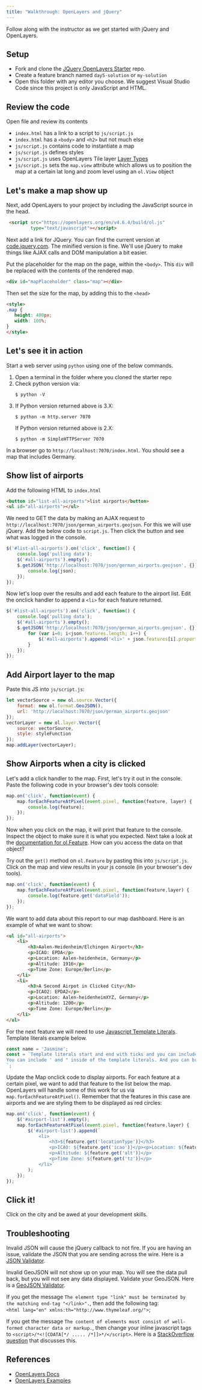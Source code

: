 ```yaml
---
title: "Walkthrough: OpenLayers and jQuery"
---
```


Follow along with the instructor as we get started with jQuery and OpenLayers.

## Setup

- Fork and clone the [JQuery OpenLayers Starter](https://gitlab.com/LaunchCodeTraining/jquery-open-layers-starter) repo.
- Create a feature branch named `day5-solution` or `my-solution`
- Open this folder with any editor you choose. We suggest Visual Studio Code since this project is only JavaScript and HTML.

## Review the code
Open file  and review its contents
- `index.html` has a link to a script to `js/script.js`
- `index.html` has a `<body>` and `<h2>` but not much else
- `js/script.js` contains code to instantiate a map
- `js/script.js` defines styles
- `js/script.js` uses OpenLayers Tile layer [Layer Types](https://openlayers.org/en/v4.6.4/apidoc/ol.source.html)
- `js/script.js` sets the `map.view` attribute which allows us to position the map at a certain lat long and zoom level using an `ol.View` object

## Let's make a map show up
Next, add OpenLayers to your project by including the JavaScript source in the head.
```html
 <script src="https://openlayers.org/en/v4.6.4/build/ol.js"
         type="text/javascript"></script>
 ```

Next add a link for JQuery. You can find the current version at [code.jquery.com](https://code.jquery.com). The minified version is fine. We'll use jQuery to make things like AJAX calls and DOM manipulation a bit easier.

Put the placeholder for the map on the page, within the `<body>`. This `div` will be replaced with the contents of the rendered map.
 ```html
<div id="mapPlaceholder" class="map"></div>
 ```

 Then set the size for the map, by adding this to the `<head>`
 ```html
<style>
.map {
    height: 400px;
    width: 100%;
}
</style>
 ```
## Let's see it in action
Start a web server using `python` using one of the below commands.
1. Open a terminal in the folder where you cloned the starter repo
2. Check python version via:
    ```nohighlight
    $ python -V
    ```
3. If Python version returned above is 3.X:
    ```nohighlight
    $ python -m http.server 7070
    ```
    If Python version returned above is 2.X:
    ```nohighlight
    $ python -m SimpleHTTPServer 7070
    ```

In a browser go to `http://localhost:7070/index.html`. You should see a map that includes Germany.

## Show list of airports
Add the following HTML to `index.html`
```html
<button id="list-all-airports">list airports</button>
<ul id="all-airports"></ul>
```

We need to GET the data by making an AJAX request to `http://localhost:7070/json/german_airports.geojson`. For this we will use jQuery. Add 
the below code to `script.js`. Then click the button and see what was logged in the console.
```js
$('#list-all-airports').on('click', function() {
    console.log('pulling data');
    $('#all-airports').empty();        
    $.getJSON('http://localhost:7070/json/german_airports.geojson', {}).done(function(json) {
        console.log(json);
    });
});
```

Now let's loop over the results and add each feature to the airport list. Edit the onclick handler to append a `<li>` for each feature returned.
```js
$('#list-all-airports').on('click', function() {
    console.log('pulling data');
    $('#all-airports').empty();        
    $.getJSON('http://localhost:7070/json/german_airports.geojson', {}).done(function(json) {
        for (var i=0; i<json.features.length; i++) {
            $('#all-airports').append('<li>' + json.features[i].properties.dataField + '</li>');
        }
    });
});
```

## Add Airport layer to the map
Paste this JS into `js/script.js`:
```js
let vectorSource = new ol.source.Vector({
    format: new ol.format.GeoJSON(),
    url: 'http://localhost:7070/json/german_airports.geojson'
});
vectorLayer = new ol.layer.Vector({
    source: vectorSource,
    style: styleFunction
});
map.addLayer(vectorLayer);
```

## Show Airports when a city is clicked
Let's add a click handler to the map. First, let's try it out in the console. Paste the following code in your browser's dev tools console:

```js
map.on('click', function(event) {
    map.forEachFeatureAtPixel(event.pixel, function(feature, layer) {
        console.log(feature);
    });
});
```

Now when you click on the map, it will print that feature to the console. Inspect the object to make sure it is what you expected. Next take a look at the [documentation for ol.Feature](https://openlayers.org/en/latest/apidoc/ol.Feature.html). How can you access the data on that object?

Try out the `get()` method on `ol.Feature` by pasting this into `js/script.js`. Click on the map and view results in your js console (in your brwoser's dev tools).
```js
map.on('click', function(event) {
    map.forEachFeatureAtPixel(event.pixel, function(feature,layer) {
        console.log(feature.get('dataField'));
    });
});
```

We want to add data about this report to our map dashboard. Here is an example of what we want to show:

```html
<ul id="all-airports">
    <li>
        <h3>Aalen-Heidenheim/Elchingen Airport</h3>
        <p>ICAO: EPDA</p>
        <p>Location: Aalen-heidenheim, Germany</p>
        <p>Altitude: 1916</p>
        <p>Time Zone: Europe/Berlin</p>
    </li>
    <li>
        <h3>A Second Airpot in Clicked City</h3>
        <p>ICAO2: EPDA2</p>
        <p>Location: Aalen-heidenheimXYZ, Germany</p>
        <p>Altitude: 1200</p>
        <p>Time Zone: Europe/Berlin</p>
    </li>
</ul>
```

For the next feature we will need to use [Javascript Template Literals](https://developer.mozilla.org/en-US/docs/Web/JavaScript/Reference/Template_literals). Template literals example below.
```javascript
const name = 'Jasmine';
const = `Template literals start and end with ticks and you can includes variables like so. Hello ${name}. 
You can include ' and " inside of the template literals. And you can break into multiple lines.
`;
```

Update the Map onclick code to display airports. For each feature at a certain pixel, we want to add that feature to the list below the map. OpenLayers will handle some of this work for us via `map.forEachFeatureAtPixel()`. Remember that the features in this case are airports and we are styling them to be displayed as red circles:
```js
map.on('click', function(event) {
    $('#airport-list').empty();    
    map.forEachFeatureAtPixel(event.pixel, function(feature,layer) {
        $('#airport-list').append(`
            <li>
                <h3>${feature.get('locationType')}</h3>
                <p>ICAO: ${feature.get('icao')}</p><p>Location: ${feature.get('dataField')}, ${feature.get('country')}</p>
                <p>Altitude: ${feature.get('alt')}</p>
                <p>Time Zone: ${feature.get('tz')}</p>
            </li>`
        );
    });
});
```

## Click it!
Click on the city and be awed at your development skills.

## Troubleshooting

Invalid JSON will cause the jQuery callback to not fire. If you are having an issue, validate the JSON that you are sending across the wire. Here is a [JSON Validator](https://jsonlint.com/).

Invalid GeoJSON will not show up on your map. You will see the data pull back, but you will not see any data displayed. Validate your GeoJSON. Here is a [GeoJSON Validator](http://geojson.io/o).

If you get the message `The element type "link" must be terminated by the matching end-tag "</link>".`, then add the following tag:  
 `<html lang="en" xmlns:th="http://www.thymeleaf.org/">`;

If you get the message `The content of elements must consist of well-formed character data or markup.`, then change your inline javascript tags to `<script>/*<![CDATA[*/ ..... /*]]>*/</script>`. Here is a [StackOverflow question](ihttps://stackoverflow.com/questions/4338538/error-parsing-xhtml-the-content-of-elements-must-consist-of-well-formed-charact/4338816) that discusses this.


## References
- [OpenLayers Docs](https://openlayers.org/en/latest/apidoc/)
- [OpenLayers Examples](https://openlayers.org/en/latest/examples/)

